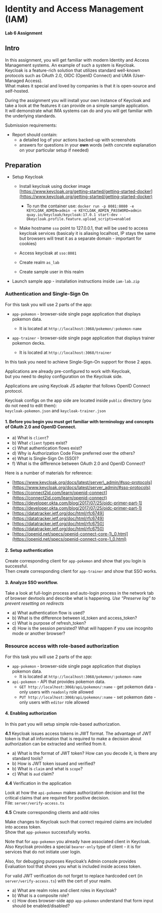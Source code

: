 [](#Identity-and-Access-Management-IAM---1 "Identity-and-Access-Management-IAM---1")Identity and Access Management (IAM)
========================================================================================================================

#### [](#AS-Lab-Assignment "AS-Lab-Assignment")Lab 6 Assignment

[](#Intro "Intro")Intro
-----------------------

In this assignment, you will get familiar with modern Identity and Access Management systems. An example of such a system is Keycloak.  
Keycloak is a feature-rich solution that utilizes standard well-known protocols such as OAuth 2.0, OIDC (OpenID Connect) and UMA (User-Managed Access).  
What makes it special and loved by companies is that it is open-source and self-hosted.

During the assignment you will install your own instance of Keycloak and take a look at the features it can provide on a simple sample application.  
It will demonstrate what IMA systems can do and you will get familiar with the underlying standards.

Submission requirements:

*   Report should contain:
    *   a detailed log of your actions backed-up with screenshots
    *   answers for questions in your **own** words (with concrete explanation on your particular setup if needed)

[](#Preparation "Preparation")Preparation
-----------------------------------------

*   Setup Keycloak
    
    *   Install keycloak using docker image [https://www.keycloak.org/getting-started/getting-started-docker](https://www.keycloak.org/getting-started/getting-started-docker)
        
        *   To run the container use:
         ``` docker run -p 8081:8080 -e KEYCLOAK_ADMIN=admin -e KEYCLOAK_ADMIN_PASSWORD=admin quay.io/keycloak/keycloak:17.0.1 start-dev -Dkeycloak.profile.feature.upload_scripts=enabled ```
        
    *   Make hostname `sso` point to 127.0.0.1, that will be used to access keycloak services (basicaly it is aliasing localhost, IP stays the same but browsers will treat it as a separate domain - important for cookies)
    *   Access keycloak at `sso:8081`
    *   Create realm `as_lab`
    *   Create sample user in this realm
*   Launch sample app - installation instructions inside `iam-lab.zip`
    

### [](#Authentication-and-Single-Sign-On "Authentication-and-Single-Sign-On")Authentication and Single-Sign On

For this task you will use 2 parts of the app:

*   `app-pokemon` - browser-side single page application that displays pokemon data.
    
    *   It is located at `http://localhost:3068/pokemon/:pokemon-name`
*   `app-trainer` - browser-side single page application that displays trainer pokemon decks.
    
    *   It is located at `http://localhost:3068/trainer`

In this task you need to achieve Single-Sign-On support for those 2 apps.

Applications are already pre-configured to work with Keycloak,  
but you need to deploy configuration on the Keycloak side.

Applications are using Keycloak JS adapter that follows OpenID Connect protocol.

Keycloak configs on the app side are located inside `public` directory (you do not need to edit them):  
`keycloak-pokemon.json` and `keycloak-trainer.json`

#### [](#1-Before-you-begin-you-must-get-familiar-with-terminology-and-concepts-of-OAuth-20-and-OpenID-Connect "1-Before-you-begin-you-must-get-familiar-with-terminology-and-concepts-of-OAuth-20-and-OpenID-Connect")1\. Before you begin you must get familiar with terminology and concepts of OAuth 2.0 and OpenID Connect.

*   a) What is `client`?
*   b) What `client` types exist?
*   c) What authentication flows exist?
*   d) Why is Authorization Code Flow preferred over the others?
*   e) What is Single-Sign On (SSO)?
*   f) What is the difference between OAuth 2.0 and OpenID Connect?

Here is a number of materials for reference:

*   [https://www.keycloak.org/docs/latest/server\_admin/#sso-protocols](https://www.keycloak.org/docs/latest/server_admin/#sso-protocols)
*   [https://connect2id.com/learn/openid-connect](https://connect2id.com/learn/openid-connect)
*   [https://developer.okta.com/blog/2017/07/25/oidc-primer-part-1](https://developer.okta.com/blog/2017/07/25/oidc-primer-part-1)
*   [https://datatracker.ietf.org/doc/html/rfc6749](https://datatracker.ietf.org/doc/html/rfc6749)
*   [https://datatracker.ietf.org/doc/html/rfc6750](https://datatracker.ietf.org/doc/html/rfc6750)
*   [https://openid.net/specs/openid-connect-core-1\_0.html](https://openid.net/specs/openid-connect-core-1_0.html)

#### [](#2-Setup-authentication "2-Setup-authentication")2\. Setup authentication

Сreate corresponding client for `app-pokemon` and show that you login is successful.  
Then create corresponding client for `app-trainer` and show that SSO works.

#### [](#3-Analyze-SSO-workflow "3-Analyze-SSO-workflow")3\. Analyze SSO workflow.

Take a look at full-login process and auto-login process in the network tab of browser devtools and describe what is happening. _Use “Preserve log” to prevent resetting on redirects_

*   a) What authentication flow is used?
*   b) What is the difference between id\_token and access\_token?
*   c) What is purpose of refresh\_token?
*   d) How is the session persisted? What will happen if you use incognito mode or another browser?

### [](#Resource-access-with-role-based-authorization "Resource-access-with-role-based-authorization")Resource access with role-based authorization

For this task you will use 2 parts of the app:

*   `app-pokemon` - browser-side single page application that displays pokemon data.
    *   It is located at `http://localhost:3068/pokemon/:pokemon-name`
*   `api-pokemon` - API that provides pokemon data.
    *   `GET http://localhost:3068/api/pokemon/:name` - get pokemon data - only users with `readonly` role allowed
    *   `PUT http://localhost:3068/api/pokemon/:name` - set pokemon date - only users with `editor` role allowed

#### [](#4-Enabling-authorization "4-Enabling-authorization")4\. Enabling authorization

In this part you will setup simple role-based authorization.

**4.1** Keycloak issues access tokens in JWT format. The advantage of JWT token is that all information that is required to make a decision about authorization can be extracted and verified from it.

*   a) What is the format of JWT token? How can you decode it, is there any standard tools?
*   b) How is JWT token issued and verified?
*   b) What is `claim` and what is `scope`?
*   c) What is `aud` claim?

**4.4** Verification in the application

Look at how the `api-pokemon` makes authorization decision and list the critical claims that are required for positive decision.  
File: `server/verify-access.ts`

**4.5** Create corresponding clients and add roles

Make changes to Keycloak such that correct required claims are included into access token.  
Show that `app-pokemon` successfully works.

Note that for `app-pokemon` you already have associated client in Keycloak. Also Keycloak provides a special `bearer-only` type of client - it is for services that do not initiate user login.

Also, for debugging purposes Keycloak’s Admin console provides Evaluation tool that shows you what is included inside access token.

For valid JWT verification do not forget to replace hardcoded cert (in `server/verify-access.ts`) with the cert of your realm.

*   a) What are realm roles and client roles in Keycloak?
*   b) What is a composite role?
*   c) How does browser-side app `app-pokemon` understand that form input should be enabled/disabled?
